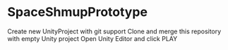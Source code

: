 # SpaceShmupPrototype

Create new UnityProject with git support
Clone and merge this repository with empty Unity project
Open Unity Editor and click PLAY
